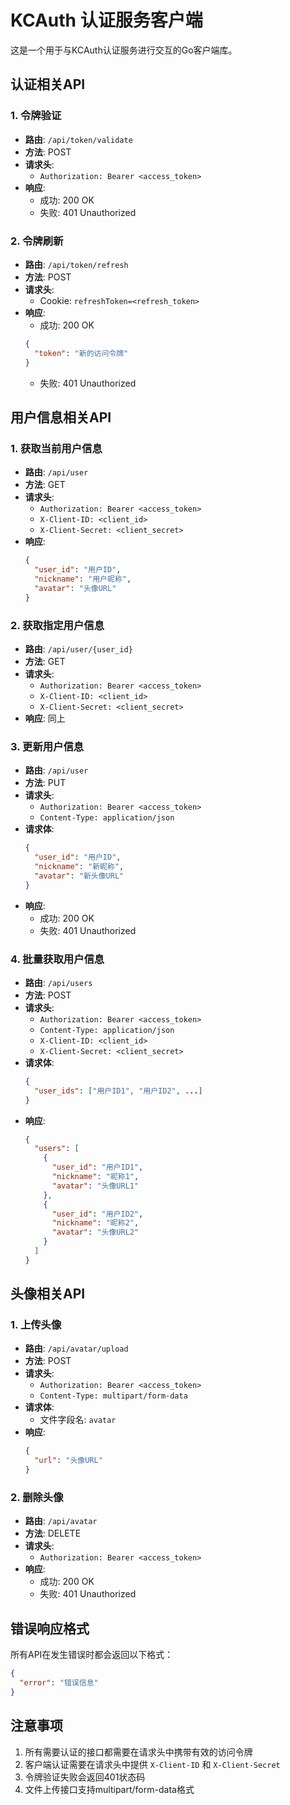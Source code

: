 # KCAuth 认证服务客户端

这是一个用于与KCAuth认证服务进行交互的Go客户端库。

## 认证相关API

### 1. 令牌验证
- **路由**: `/api/token/validate`
- **方法**: POST
- **请求头**:
  - `Authorization: Bearer <access_token>`
- **响应**:
  - 成功: 200 OK
  - 失败: 401 Unauthorized

### 2. 令牌刷新
- **路由**: `/api/token/refresh`
- **方法**: POST
- **请求头**:
  - Cookie: `refreshToken=<refresh_token>`
- **响应**:
  - 成功: 200 OK
  ```json
  {
    "token": "新的访问令牌"
  }
  ```
  - 失败: 401 Unauthorized

## 用户信息相关API

### 1. 获取当前用户信息
- **路由**: `/api/user`
- **方法**: GET
- **请求头**:
  - `Authorization: Bearer <access_token>`
  - `X-Client-ID: <client_id>`
  - `X-Client-Secret: <client_secret>`
- **响应**:
  ```json
  {
    "user_id": "用户ID",
    "nickname": "用户昵称",
    "avatar": "头像URL"
  }
  ```

### 2. 获取指定用户信息
- **路由**: `/api/user/{user_id}`
- **方法**: GET
- **请求头**:
  - `Authorization: Bearer <access_token>`
  - `X-Client-ID: <client_id>`
  - `X-Client-Secret: <client_secret>`
- **响应**: 同上

### 3. 更新用户信息
- **路由**: `/api/user`
- **方法**: PUT
- **请求头**:
  - `Authorization: Bearer <access_token>`
  - `Content-Type: application/json`
- **请求体**:
  ```json
  {
    "user_id": "用户ID",
    "nickname": "新昵称",
    "avatar": "新头像URL"
  }
  ```
- **响应**:
  - 成功: 200 OK
  - 失败: 401 Unauthorized

### 4. 批量获取用户信息
- **路由**: `/api/users`
- **方法**: POST
- **请求头**:
  - `Authorization: Bearer <access_token>`
  - `Content-Type: application/json`
  - `X-Client-ID: <client_id>`
  - `X-Client-Secret: <client_secret>`
- **请求体**:
  ```json
  {
    "user_ids": ["用户ID1", "用户ID2", ...]
  }
  ```
- **响应**:
  ```json
  {
    "users": [
      {
        "user_id": "用户ID1",
        "nickname": "昵称1",
        "avatar": "头像URL1"
      },
      {
        "user_id": "用户ID2",
        "nickname": "昵称2",
        "avatar": "头像URL2"
      }
    ]
  }
  ```

## 头像相关API

### 1. 上传头像
- **路由**: `/api/avatar/upload`
- **方法**: POST
- **请求头**:
  - `Authorization: Bearer <access_token>`
  - `Content-Type: multipart/form-data`
- **请求体**:
  - 文件字段名: `avatar`
- **响应**:
  ```json
  {
    "url": "头像URL"
  }
  ```

### 2. 删除头像
- **路由**: `/api/avatar`
- **方法**: DELETE
- **请求头**:
  - `Authorization: Bearer <access_token>`
- **响应**:
  - 成功: 200 OK
  - 失败: 401 Unauthorized

## 错误响应格式
所有API在发生错误时都会返回以下格式：
```json
{
  "error": "错误信息"
}
```

## 注意事项
1. 所有需要认证的接口都需要在请求头中携带有效的访问令牌
2. 客户端认证需要在请求头中提供 `X-Client-ID` 和 `X-Client-Secret`
3. 令牌验证失败会返回401状态码
4. 文件上传接口支持multipart/form-data格式 